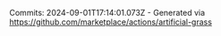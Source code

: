 Commits: 2024-09-01T17:14:01.073Z - Generated via https://github.com/marketplace/actions/artificial-grass
<br>
